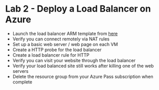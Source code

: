 # Lab 2 - Deploy a Load Balancer on Azure

* Launch the load balancer ARM template from [here](https://github.com/Azure/azure-quickstart-templates/tree/master/201-2-vms-loadbalancer-natrules)
* Verify you can connect remotely via NAT rules
* Set up a basic web server / web page on each VM
* Create a HTTP probe for the load balancer
* Create a load balancer rule for HTTP
* Verify you can visit your website through the load balancer
* Verify your load balanced site still works after killing one of the web servers
* Delete the resource group from your Azure Pass subscription when complete

